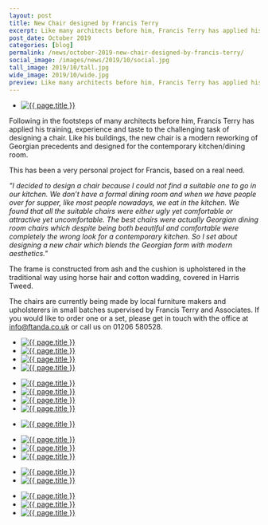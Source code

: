 ```yaml
---
layout: post
title: New Chair designed by Francis Terry
excerpt: Like many architects before him, Francis Terry has applied his training, experience and taste to the challenging task of designing a chair. This has been a very personal project for Francis, based on a real need.
post_date: October 2019
categories: [blog]
permalink: /news/october-2019-new-chair-designed-by-francis-terry/
social_image: /images/news/2019/10/social.jpg
tall_image: 2019/10/tall.jpg
wide_image: 2019/10/wide.jpg
preview: Like many architects before him, Francis Terry has applied his training, experience and taste to the challenging task of designing a chair. This has been a very personal project for Francis, based on a real need.
---
```

<ul class="list">
	<li class="full">
		<a class="fancybox" rel="group" href="/images/news/2019/10/0000.jpg" title="{{ page.title }}">
			<img src="/images/news/2019/10/0000.jpg" alt="{{ page.title }}">
		</a>
	</li>
</ul>

Following in the footsteps of many architects before him, Francis Terry has applied his training, experience and taste to the challenging task of designing a chair. Like his buildings, the new chair is a modern reworking of Georgian precedents and designed for the contemporary kitchen/dining room.

This has been a very personal project for Francis, based on a real need.

<em>"I decided to design a chair because I could not find a suitable one to go in our kitchen. We don’t have a formal dining room and when we have people over for supper, like most people nowadays, we eat in the kitchen. We found that all the suitable chairs were either ugly yet comfortable or attractive yet uncomfortable. The best chairs were actually Georgian dining room chairs which despite being both beautiful and comfortable were completely the wrong look for a contemporary kitchen. So I set about designing a new chair which blends the Georgian form with modern aesthetics."</em>

The frame is constructed from ash and the cushion is upholstered in the traditional way using horse hair and cotton wadding, covered in Harris Tweed.

The chairs are currently being made by local furniture makers and upholsterers in small batches supervised by Francis Terry and Associates. If you would like to order one or a set, please get in touch with the office at <a href="mailto:info@ftanda.co.uk?Subject=Francis%20Terry%20Chair" rel="nofollow noopener noreferrer" target="_blank">info@ftanda.co.uk</a> or call us on 01206 580528.

<ul class="list">
	<li class="quarter">
		<a class="fancybox" rel="group" href="/images/news/2019/10/0008.jpg" title="{{ page.title }}">
			<img src="/images/news/2019/10/thumbs/0008.jpg" alt="{{ page.title }}">
		</a>
	</li>
	<li class="quarter">
		<a class="fancybox" rel="group" href="/images/news/2019/10/0001.jpg" title="{{ page.title }}">
			<img src="/images/news/2019/10/thumbs/0001.jpg" alt="{{ page.title }}">
		</a>
	</li>
	<li class="quarter">
		<a class="fancybox" rel="group" href="/images/news/2019/10/0003.jpg" title="{{ page.title }}">
			<img src="/images/news/2019/10/thumbs/0003.jpg" alt="{{ page.title }}">
		</a>
	</li>
	<li class="quarter">
		<a class="fancybox" rel="group" href="/images/news/2019/10/0004.jpg" title="{{ page.title }}">
			<img src="/images/news/2019/10/thumbs/0004.jpg" alt="{{ page.title }}">
		</a>
	</li>
</ul>

<ul class="list">
	<li class="quarter">
		<a class="fancybox" rel="group" href="/images/news/2019/10/0006.jpg" title="{{ page.title }}">
			<img src="/images/news/2019/10/thumbs/0006.jpg" alt="{{ page.title }}">
		</a>
	</li>
	<li class="quarter">
		<a class="fancybox" rel="group" href="/images/news/2019/10/0002.jpg" title="{{ page.title }}">
			<img src="/images/news/2019/10/thumbs/0002.jpg" alt="{{ page.title }}">
		</a>
	</li>
	<li class="quarter">
		<a class="fancybox" rel="group" href="/images/news/2019/10/0005.jpg" title="{{ page.title }}">
			<img src="/images/news/2019/10/thumbs/0005.jpg" alt="{{ page.title }}">
		</a>
	</li>
	<li class="quarter">
		<a class="fancybox" rel="group" href="/images/news/2019/10/0007.jpg" title="{{ page.title }}">
			<img src="/images/news/2019/10/thumbs/0007.jpg" alt="{{ page.title }}">
		</a>
	</li>
</ul>

<ul class="list">
	<li class="full">
		<a class="fancybox" rel="group" href="/images/news/2019/10/0010.jpg" title="{{ page.title }}">
			<img src="/images/news/2019/10/thumbs/0010.jpg" alt="{{ page.title }}">
		</a>
	</li>
</ul>

<ul class="list">
	<li class="third">
		<a class="fancybox" rel="group" href="/images/news/2019/10/0014.jpg" title="{{ page.title }}">
			<img src="/images/news/2019/10/thumbs/0014.jpg" alt="{{ page.title }}">
		</a>
	</li>
	<li class="third">
		<a class="fancybox" rel="group" href="/images/news/2019/10/0012.jpg" title="{{ page.title }}">
			<img src="/images/news/2019/10/thumbs/0012.jpg" alt="{{ page.title }}">
		</a>
	</li>
	<li class="third">
		<a class="fancybox" rel="group" href="/images/news/2019/10/0015.jpg" title="{{ page.title }}">
			<img src="/images/news/2019/10/thumbs/0015.jpg" alt="{{ page.title }}">
		</a>
	</li>
</ul>

<ul class="list">
	<li class="half">
		<a class="fancybox" rel="group" href="/images/news/2019/10/0009.jpg" title="{{ page.title }}">
			<img src="/images/news/2019/10/thumbs/0009.jpg" alt="{{ page.title }}">
		</a>
	</li>
	<li class="half">
		<a class="fancybox" rel="group" href="/images/news/2019/10/0013.jpg" title="{{ page.title }}">
			<img src="/images/news/2019/10/thumbs/0013.jpg" alt="{{ page.title }}">
		</a>
	</li>
</ul>

<ul class="list">
	<li class="third">
		<a class="fancybox" rel="group" href="/images/news/2019/10/0017.jpg" title="{{ page.title }}">
			<img src="/images/news/2019/10/thumbs/0017.jpg" alt="{{ page.title }}">
		</a>
	</li>
	<li class="third">
		<a class="fancybox" rel="group" href="/images/news/2019/10/0011.jpg" title="{{ page.title }}">
			<img src="/images/news/2019/10/thumbs/0011.jpg" alt="{{ page.title }}">
		</a>
	</li>
	<li class="third">
		<a class="fancybox" rel="group" href="/images/news/2019/10/0018.jpg" title="{{ page.title }}">
			<img src="/images/news/2019/10/thumbs/0018.jpg" alt="{{ page.title }}">
		</a>
	</li>
</ul>






